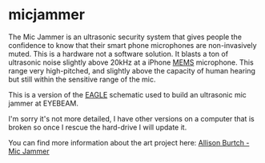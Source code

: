 # micjammer

The Mic Jammer is an ultrasonic security system that gives people the
confidence to know that their smart phone microphones are non-invasively muted. This is a hardware not a software solution.
It blasts a ton of ultrasonic noise slightly above 20kHz at a iPhone [MEMS](http://www.oic.co.kr/files/sample_MEMS_Microphones.pdf) microphone. This range very high-pitched, and slightly above the capacity of human hearing  but still within the sensitive range of the mic.

This is a version of the [EAGLE](https://en.wikipedia.org/wiki/EAGLE_(program))
schematic used to build an ultrasonic mic jammer at EYEBEAM.

I'm sorry it's not more detailed, I have other versions on a computer that is broken so once I rescue the hard-drive I will update it. 

You can find more information about the art project here: [Allison Burtch - Mic Jammer](https://allisonburtch.github.io/mic-jammer/)
